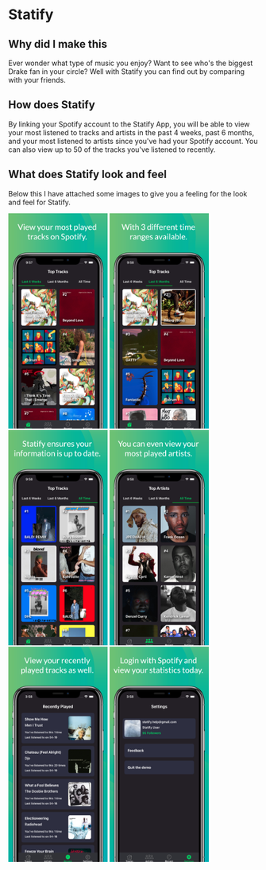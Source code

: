 # Statify

## Why did I make this 

Ever wonder what type of music you enjoy? Want to see who's the biggest Drake fan in your circle? Well with Statify you can find out by comparing with your friends.

## How does Statify 

By linking your Spotify account to the Statify App, you will be able to view your most listened to tracks and artists in the past 4 weeks, past 6 months, and your most listened to artists since you've had your Spotify account. You can also view up to 50 of the tracks you've listened to recently.

## What does Statify look and feel 

Below this I have attached some images to give you a feeling for the look and feel for Statify.

<div>
    <img src="readme-pictures/screen_1.png" alt="screen" width="200" padding: 20px 20px 20px 20px>
    <img src="readme-pictures/screen_2.png" alt="screen" width="200">
    <img src="readme-pictures/screen_3.png" alt="screen" width="200">
    <img src="readme-pictures/screen_4.png" alt="screen" width="200">
    <img src="readme-pictures/screen_5.png" alt="screen" width="200">
    <img src="readme-pictures/screen_6.png" alt="screen" width="200">
</div>
